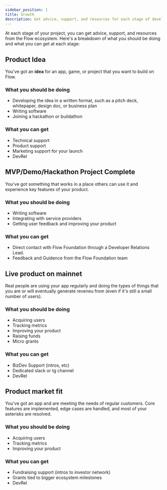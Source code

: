 ```yaml
---
sidebar_position: 1
title: Growth
description: Get advice, support, and resources for each stage of development for your project.
---
```


At each stage of your project, you can get advice, support, and resources from the Flow ecosystem. Here's a breakdown of what you should be doing and what you can get at each stage:

## Product Idea

You've got an **idea** for an app, game, or project that you want to build on Flow.

### What you should be doing

* Developing the idea in a written format, such as a pitch deck, whitepaper, design doc, or business plan
* Writing software
* Joining a hackathon or buildathon

### What you can get

* Technical support
* Product support
* Marketing support for your launch
* DevRel

## MVP/Demo/Hackathon Project Complete

You've got something that works in a place others can use it and experience key features of your product.

### What you should be doing

* Writing software
* Integrating with service providers
* Getting user feedback and improving your product

### What you can get

* Direct contact with Flow Foundation through a Developer Relations Lead.
* Feedback and Guidence from the Flow Foundation team

## Live product on mainnet

Real people are using your app regularly and doing the types of things that you are or will eventually generate reveneu from (even if it's still a small number of users).

### What you should be doing

* Acquiring users
* Tracking metrics
* Improving your product
* Raising funds
* Micro grants

### What you can get

* BizDev Support (intros, etc)
* Dedicated slack or tg channel
* DevRel

## Product market fit

You've got an app and are meeting the needs of regular customers.  Core features are implemented, edge cases are handled, and most of your asterisks are resolved.

### What you should be doing

* Acquiring users
* Tracking metrics
* Improving your product

### What you can get

* Fundraising support (intros to investor network)
* Grants tied to bigger ecosystem milestones
* DevRel
